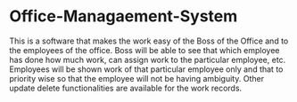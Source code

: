 # Office-Managaement-System
This is a software that makes the work easy of the Boss of the Office and to the employees of the office. Boss will be able to see that which employee has done how much work, can assign work to the particular employee, etc. Employees will be shown work of that particular employee only and that to priority wise so that the employee will not be having ambiguity. Other update delete functionalities are available for the work records.
